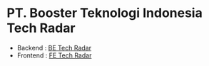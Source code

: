 # PT. Booster Teknologi Indonesia Tech Radar

- Backend : [BE Tech Radar](https://radar.thoughtworks.com/?documentId=https%3A%2F%2Fraw.githubusercontent.com%2Fboosterteknologiindonesia%2Ftech-radar%2Fmain%2Fbackend.json)
- Frontend : [FE Tech Radar](https://radar.thoughtworks.com/?documentId=https%3A%2F%2Fraw.githubusercontent.com%2Fboosterteknologiindonesia%2Ftech-radar%2Fmain%2Ffrontend.json)

